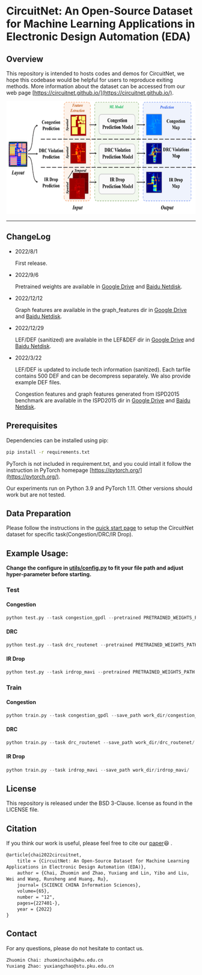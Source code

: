 # CircuitNet: An Open-Source Dataset for Machine Learning Applications in Electronic Design Automation (EDA)

## Overview

This repository is intended to hosts codes and demos for CircuitNet, we hope this codebase would be helpful for users to reproduce exiting methods. More information about the dataset can be accessed from our web page [https://circuitnet.github.io/](https://circuitnet.github.io/).

<p align="center">
  <img src="assets/overall_structure.png" height=300>
</p>

--------

## ChangeLog
- 2022/8/1 
  
  First release.
- 2022/9/6 

  Pretrained weights are available in [Google Drive](https://drive.google.com/drive/folders/10PD4zNa9fiVeBDQ0-drBwZ3TDEjQ3gmf?usp=sharing) and [Baidu Netdisk](https://pan.baidu.com/s/1dUEt35PQssS7_V4fRHwWTQ?pwd=7i67).
- 2022/12/12 
  
  Graph features are available in the graph_features dir in [Google Drive](https://drive.google.com/drive/u/1/folders/1GjW-1LBx1563bg3pHQGvhcEyK2A9sYUB) and [Baidu Netdisk](https://pan.baidu.com/disk/main#/index?category=all&path=%2Fapps%2Fbypy%2FCircuitNet).
- 2022/12/29 

  LEF/DEF (sanitized) are available in the LEF&DEF dir in [Google Drive](https://drive.google.com/drive/u/1/folders/1GjW-1LBx1563bg3pHQGvhcEyK2A9sYUB) and [Baidu Netdisk](https://pan.baidu.com/disk/main#/index?category=all&path=%2Fapps%2Fbypy%2FCircuitNet).

- 2022/3/22 

  LEF/DEF is updated to include tech information (sanitized). Each tarfile contains 500 DEF and can be decompress separately. We also provide example DEF files.
  
  Congestion features and graph features generated from ISPD2015 benchmark are available in the ISPD2015 dir in [Google Drive](https://drive.google.com/drive/u/1/folders/1GjW-1LBx1563bg3pHQGvhcEyK2A9sYUB) and [Baidu Netdisk](https://pan.baidu.com/disk/main#/index?category=all&path=%2Fapps%2Fbypy%2FCircuitNet).

## Prerequisites

Dependencies can be installed using pip:

```sh
pip install -r requirements.txt
```

PyTorch is not included in requirement.txt, and you could intall it follow the instruction in PyTorch homepage [https://pytorch.org/](https://pytorch.org/).

Our experiments run on Python 3.9 and PyTorch 1.11. Other versions should work but are not tested.

## Data Preparation

Please follow the instructions in the [quick start page](https://circuitnet.github.io/intro/quickstart.html) to setup the CircuitNet dataset for specific task(Congestion/DRC/IR Drop).

## Example Usage:

**Change the configure in [utils/config.py](utils/configs.py) to fit your file path and adjust hyper-parameter before starting.**

### Test

#### Congestion

```python
python test.py --task congestion_gpdl --pretrained PRETRAINED_WEIGHTS_PATH
```

#### DRC

```python
python test.py --task drc_routenet --pretrained PRETRAINED_WEIGHTS_PATH --save_as_npy
```

#### IR Drop

```python
python test.py --task irdrop_mavi --pretrained PRETRAINED_WEIGHTS_PATH --save_as_npy
```

### Train

#### Congestion

```python
python train.py --task congestion_gpdl --save_path work_dir/congestion_gpdl/
```

#### DRC

```python
python train.py --task drc_routenet --save_path work_dir/drc_routenet/
```

#### IR Drop

```python
python train.py --task irdrop_mavi --save_path work_dir/irdrop_mavi/
```

## License

This repository is released under the BSD 3-Clause. license as found in the LICENSE file.

## Citation

If you think our work is useful, please feel free to cite our [paper](https://www.sciengine.com/SCIS/doi/10.1007/s11432-022-3571-8)😆 .

```
@article{chai2022circuitnet,
    title = {CircuitNet: An Open-Source Dataset for Machine Learning Applications in Electronic Design Automation (EDA)},
    author = {Chai, Zhuomin and Zhao, Yuxiang and Lin, Yibo and Liu, Wei and Wang, Runsheng and Huang, Ru},
    journal= {SCIENCE CHINA Information Sciences},
    volume={65},
    number = "12",
    pages={227401-},
    year = {2022}
}
```

## Contact

For any questions, please do not hesitate to contact us.

```
Zhuomin Chai: zhuominchai@whu.edu.cn
Yuxiang Zhao: yuxiangzhao@stu.pku.edu.cn
```
